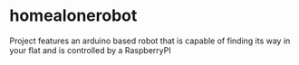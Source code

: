 # homealonerobot
Project features an arduino based robot that is capable of finding its way in your flat and is controlled by a RaspberryPI
